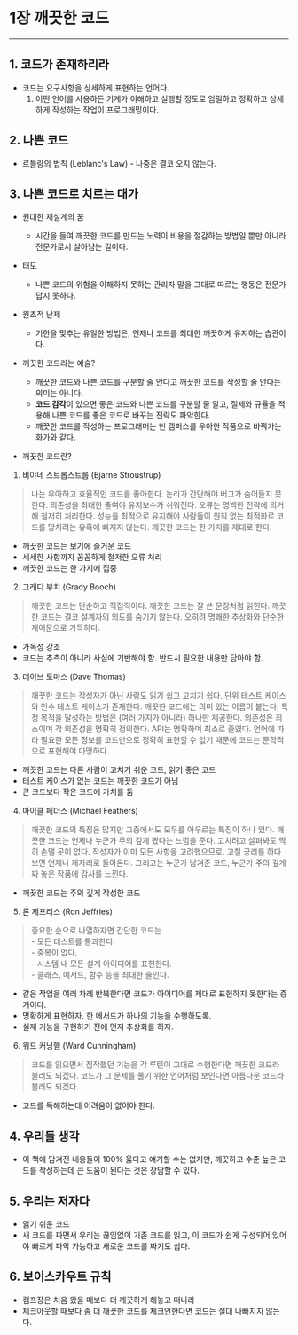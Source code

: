 # 1장 깨끗한 코드

---

## 1. 코드가 존재하리라

- 코드는 요구사항을 상세하게 표현하는 언어다. 
   1. 어떤 언어를 사용하든 기계가 이해하고 실행할 정도로 엄밀하고 정확하고 상세하게 작성하는 작업이 프로그래밍이다.

## 2. 나쁜 코드

- 르블랑의 법칙 (Leblanc's Law) - 나중은 결코 오지 않는다.

## 3. 나쁜 코드로 치르는 대가

- 원대한 재설계의 꿈
  -  시간을 들여 깨끗한 코드를 만드는 노력이 비용을 절감하는 방법일 뿐만 아니라 전문가로서 살아남는 길이다.


- 태도
  - 나쁜 코드의 위험을 이해하지 못하는 관리자 말을 그대로 따르는 행동은 전문가답지 못하다.

  
- 원초적 난제
  - 기한을 맞추는 유일한 방법은, 언제나 코드를 최대한 깨끗하게 유지하는 습관이다.


- 깨끗한 코드라는 예술?
  - 깨끗한 코드와 나쁜 코드를 구분할 줄 안다고 깨끗한 코드를 작성할 줄 안다는 의미는 아니다.
  - **코드 감각**이 있으면 좋은 코드와 나쁜 코드를 구분할 줄 알고, 절제와 규율을 적용해 나쁜 코드를 좋은 코드로 바꾸는 전략도 파악한다.
  - 깨끗한 코드를 작성하는 프로그래머는 빈 캠퍼스를 우아한 작품으로 바꿔가는 화가와 같다.

  
- 깨끗한 코드란?

1. 비야네 스트롭스트룹 (Bjarne Stroustrup)
>나는 우아하고 효율적인 코드를 좋아한다. 논리가 간단해야 버그가 숨어들지 못한다. 의존성을 최대한 줄여야 유지보수가 쉬워진다. 오류는 명백한 전략에 의거해 철저히 처리한다. 성능을 최적으로 유지해야 사람들이 원칙 없는 최적화로 코드를 망치려는 유혹에 빠지지 않는다. 깨끗한 코드는 한 가지를 제대로 한다. 

- 깨끗한 코드는 보기에 즐거운 코드
- 세세한 사항까지 꼼꼼하게 철저한 오류 처리
- 깨끗한 코드는 한 가지에 집중

2. 그래디 부치 (Grady Booch)

> 깨끗한 코드는 단순하고 직접적이다. 깨끗한 코드는 잘 쓴 문장처럼 읽힌다. 깨끗한 코드는 결코 설계자의 의도를 숨기지 않는다. 오히려 명쾌한 추상화와 단순한 제어문으로 가득하다. 

- 가독성 강조
- 코드는 추측이 아니라 사실에 기반해야 함. 반드시 필요한 내용만 담아야 함.
3. 데이브 토마스 (Dave Thomas)

> 깨끗한 코드는 작성자가 아닌 사람도 읽기 쉽고 고치기 쉽다. 단위 테스트 케이스와 인수 테스트 케이스가 존재한다. 깨끗한 코드에는 의미 있는 이름이 붙는다. 특정 목적을 달성하는 방법은 (여러 가지가 아니라) 하나만 제공한다. 의존성은 최소이며 각 의존성을 명확히 정의한다. API는 명확하며 최소로 줄였다. 언어에 따라 필요한 모든 정보를 코드만으로 정확히 표현할 수 없기 때문에 코드는 문학적으로 표현해야 마땅하다. 

- 깨끗한 코드는 다른 사람이 고치기 쉬운 코드, 읽기 좋은 코드
- 테스트 케이스가 없는 코드는 깨끗한 코드가 아님
- 큰 코드보다 작은 코드에 가치를 둠
4. 마이클 페더스 (Michael Feathers)

> 깨끗한 코드의 특징은 많지만 그중에서도 모두를 아우르는 특징이 하나 있다. 깨끗한 코드는 언제나 누군가 주의 깊게 짰다는 느낌을 준다. 고치려고 살펴봐도 딱히 손댈 곳이 없다. 작성자가 이미 모든 사항을 고려했으므로. 고칠 궁리를 하다 보면 언제나 제자리로 돌아온다. 그리고는 누군가 남겨준 코드, 누군가 주의 깊게 짜 놓은 작품에 감사를 느낀다. 

- 깨끗한 코드는 주의 깊게 작성한 코드
5. 론 제프리스 (Ron Jeffries)

> 중요한 순으로 나열하자면 간단한 코드는 <br>- 모든 테스트를 통과한다. <br>- 중복이 없다. <br>- 시스템 내 모든 설계 아이디어를 표현한다.<br>- 클래스, 메서드, 함수 등을 최대한 줄인다. <br>

- 같은 작업을 여러 차례 반복한다면 코드가 아이디어를 제대로 표현하지 못한다는 증거이다. 
- 명확하게 표현하자. 한 메서드가 하나의 기능을 수행하도록. 
- 실제 기능을 구현하기 전에 먼저 추상화를 하자. 
6. 워드 커닝햄 (Ward Cunningham)

> 코드를 읽으면서 짐작했던 기능을 각 루틴이 그대로 수행한다면 깨끗한 코드라 불러도 되겠다. 코드가 그 문제를 풀기 위한 언어처럼 보인다면 아름다운 코드라 불러도 되겠다. 

- 코드를 독해하는데 어려움이 없어야 한다. 

## 4. 우리들 생각
- 이 책에 담겨진 내용들이 100% 옳다고 얘기할 수는 없지만, 깨끗하고 수준 높은 코드를 작성하는데 큰 도움이 된다는 것은 장담할 수 있다.

## 5. 우리는 저자다

- 읽기 쉬운 코드
- 새 코드를 짜면서 우리는 끊임없이 기존 코드를 읽고, 이 코드가 쉽게 구성되어 있어야 빠르게 파악 가능하고 새로운 코드를 짜기도 쉽다.

## 6. 보이스카우트 규칙
- 캠프장은 처음 왔을 때보다 더 깨끗하게 해놓고 떠나라
- 체크아웃할 때보다 좀 더 깨끗한 코드를 체크인한다면 코드는 절대 나빠지지 않는다.




